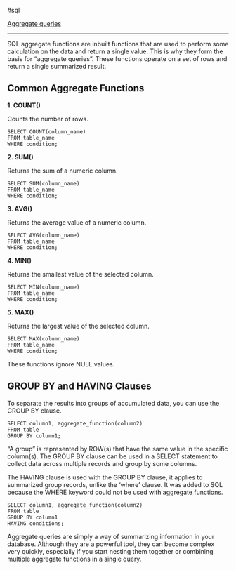 #sql 

[Aggregate queries](SQL.md#Aggregate%20queries)

---

SQL aggregate functions are inbuilt functions that are used to perform some calculation on the data and return a single value. This is why they form the basis for “aggregate queries”. These functions operate on a set of rows and return a single summarized result.

## Common Aggregate Functions

**1. COUNT()**

Counts the number of rows.

```
SELECT COUNT(column_name) 
FROM table_name 
WHERE condition;
```

**2. SUM()**

Returns the sum of a numeric column.

```
SELECT SUM(column_name) 
FROM table_name 
WHERE condition;
```

**3. AVG()**

Returns the average value of a numeric column.

```
SELECT AVG(column_name) 
FROM table_name 
WHERE condition;
```

**4. MIN()**

Returns the smallest value of the selected column.

```
SELECT MIN(column_name) 
FROM table_name 
WHERE condition;
```

**5. MAX()**

Returns the largest value of the selected column.

```
SELECT MAX(column_name) 
FROM table_name 
WHERE condition;
```

These functions ignore NULL values.

## GROUP BY and HAVING Clauses

To separate the results into groups of accumulated data, you can use the GROUP BY clause.

```
SELECT column1, aggregate_function(column2)
FROM table
GROUP BY column1;
```

“A group” is represented by ROW(s) that have the same value in the specific column(s). The GROUP BY clause can be used in a SELECT statement to collect data across multiple records and group by some columns.

The HAVING clause is used with the GROUP BY clause, it applies to summarized group records, unlike the ‘where’ clause. It was added to SQL because the WHERE keyword could not be used with aggregate functions.

```
SELECT column1, aggregate_function(column2)
FROM table
GROUP BY column1
HAVING conditions;
```

Aggregate queries are simply a way of summarizing information in your database. Although they are a powerful tool, they can become complex very quickly, especially if you start nesting them together or combining multiple aggregate functions in a single query.